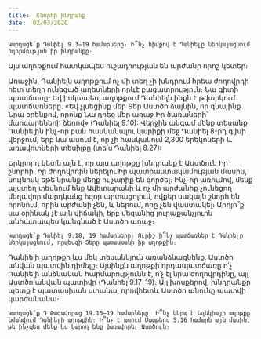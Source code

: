 ```yaml
---
title:  Շնորհի խնդրանք
date:  02/03/2020
---
```


`Կարդացե՛ք Դանիել 9.3–19 համարները։ Ի՞նչ հիմքով է Դանիելը ներկայացնում ողորմության իր խնդրանքը։`

Այս աղոթքում հատկապես ուշադրության են արժանի որոշ կետեր։

Առաջին, Դանիելն աղոթքում ոչ մի տեղ չի խնդրում հրեա ժողովրդի հետ տեղի ունեցած աղետների որևէ բացատրություն։ Նա գիտի պատճառը։ Եվ իսկապես, աղոթքում Դանիելն ինքն է թվարկում պատճառները. «Եվ չլսեցինք մեր Տեր Աստծո ձայնին, որ գնայինք Նրա օրենքով, որոնք Նա դրեց մեր առաջ Իր ծառաների՝ մարգարեների ձեռով» (Դանիել 9.10): Վերջին անգամ մենք տեսանք Դանիելին ինչ-որ բան հասկանալու կարիքի մեջ Դանիել 8-րդ գլխի վերջում, երբ նա ասում է, որ չի հասկանում 2,300 երեկոների և առավոտների տեսիլքը (տե՛ս Դանիել 8.27):

Երկրորդ կետն այն է, որ այս աղոթքը խնդրանք է Աստծուն Իր շնորհի, Իր ժողովրդին ներելու Իր պատրաստակամության մասին, նույնիսկ եթե նրանք մեղք ու չարիք են գործել։ Ինչ-որ առումով, մենք այստեղ տեսնում ենք Ավետարանի և ոչ մի արժանիք չունեցող մեղավոր մարդկանց հզոր արտացոլում, ովքեր սակայն շնորհ են որոնում, որին արժանի չեն, և ներում, որը չեն վաստակել։ Արդյո՞ք սա օրինակ չէ այն վիճակի, երբ մեզանից յուրաքանչյուրն անհատապես կանգնած է Աստծո առաջ։

`Կարդացե՛ք Դանիել 9.18, 19 համարները։ Ուրիշ ի՞նչ պատճառներ է Դանիելը ներկայացնում, որպեսզի Տերը պատասխանի իր աղոթքին։`

Դանիելի աղոթքի ևս մեկ տեսանկյուն առանձնացնենք. Աստծո անվան պատվին դիմելը։ Այսինքն աղոթքի դրդապատճառը ո՛չ Դանիելի անձնական հարմարությունն է, ո՛չ էլ նրա ժողովրդինը, այլ Աստծո անվան պատիվը (Դանիել 9.17–19)։ Այլ խոսքերով, խնդրանքը պետք է պատասխան ստանա, որովհետև Աստծո անունը պատվի կարժանանա։

`Կարդացե՛ք Դ Թագավորաց 19.15–19 համարները։ Ի՞նչ կերպ է Եզեկիայի աղոթքը նմանվում Դանիելի աղոթքին։ Ի՞նչ է ասում Մատթեոս 5.16 համարն այն մասին, թե ինչպես մենք ևս կարող ենք փառավորել Աստծուն։`